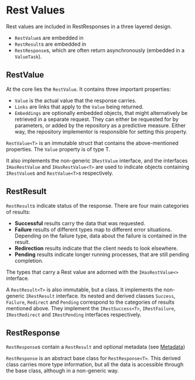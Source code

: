 # Rest Values
Rest values are included in RestResponses in a three layered design. 

* `RestValue`s are embedded in 
* `RestResult`s are embedded in
* `RestResponse`s, which are often return asynchronously (embedded in a `ValueTask`).

## RestValue
At the core lies the `RestValue`.
It contains three important properties:
* `Value` is the actual value that the response carries.
* `Links` are links that apply to the `Value` being returned.
* `Embeddings` are optionally embedded objects, that might alternatively be retrieved in a separate request. 
  They can either be requested for by parameters, or added by the repository as a predictive measure.
  Either way, the repository implementor is responsible for setting this property.

`RestValue<T>` is an immutable struct that contains the above-mentioned properties. 
The `Value` property is of type T.

It also implements the non-generic `IRestValue` interface, and the interfaces `IHasRestValue` and `IHasRestValue<T>` are used to indicate objects containing `IRestValue`s and `RestValue<T>`s respectively.

## RestResult
`RestResult`s indicate status of the response.
There are four main categories of results:

* **Successful** results carry the data that was requested.
* **Failure** results of different types map to different error situations.
  Depending on the failure type, data about the failure is contained in the result.
* **Redirection** results indicate that the client needs to look elsewhere.
* **Pending** results indicate longer running processes, that are still pending completion.

The types that carry a Rest value are adorned with the `IHasRestValue<>` interface.

A `RestResult<T>` is also immutable, but a class.
It implements the non-generic `IRestResult` interface.
Its nested and derived classes `Success`, `Failure`, `Redirect` and `Pending` correspond to the categories of results mentioned above.
They implement the `IRestSuccess<T>`, `IRestFailure`, `IRestRedirect` and `IRestPending` interfaces respectively.

## RestResponse
`RestResponse`s contain a `RestResult` and optional metadata (see [Metadata](metadata.md))

`RestResponse` is an abstract base class for `RestResponse<T>`.
This derived class carries more type information, but all the data is accessible through the base class, although in a non-generic way.
